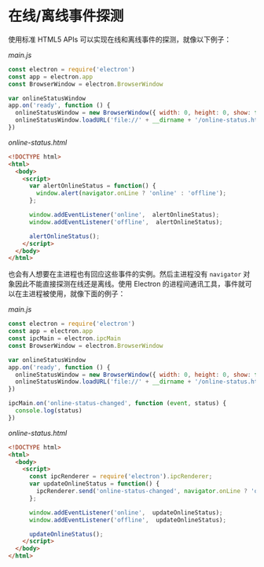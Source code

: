 # 在线/离线事件探测
使用标准 HTML5 APIs 可以实现在线和离线事件的探测，就像以下例子：

*main.js*
```javascript
const electron = require('electron')
const app = electron.app
const BrowserWindow = electron.BrowserWindow

var onlineStatusWindow
app.on('ready', function () {
  onlineStatusWindow = new BrowserWindow({ width: 0, height: 0, show: false })
  onlineStatusWindow.loadURL('file://' + __dirname + '/online-status.html')
})
```

*online-status.html*
```html
<!DOCTYPE html>
<html>
  <body>
    <script>
      var alertOnlineStatus = function() {
        window.alert(navigator.onLine ? 'online' : 'offline');
      };

      window.addEventListener('online',  alertOnlineStatus);
      window.addEventListener('offline',  alertOnlineStatus);

      alertOnlineStatus();
    </script>
  </body>
</html>
```

也会有人想要在主进程也有回应这些事件的实例。然后主进程没有 `navigator` 对象因此不能直接探测在线还是离线。使用 Electron 的进程间通讯工具，事件就可以在主进程被使用，就像下面的例子：

*main.js*
```javascript
const electron = require('electron')
const app = electron.app
const ipcMain = electron.ipcMain
const BrowserWindow = electron.BrowserWindow

var onlineStatusWindow
app.on('ready', function () {
  onlineStatusWindow = new BrowserWindow({ width: 0, height: 0, show: false })
  onlineStatusWindow.loadURL('file://' + __dirname + '/online-status.html')
})

ipcMain.on('online-status-changed', function (event, status) {
  console.log(status)
})
```

*online-status.html*
```html
<!DOCTYPE html>
<html>
  <body>
    <script>
      const ipcRenderer = require('electron').ipcRenderer;
      var updateOnlineStatus = function() {
        ipcRenderer.send('online-status-changed', navigator.onLine ? 'online' : 'offline');
      };

      window.addEventListener('online',  updateOnlineStatus);
      window.addEventListener('offline',  updateOnlineStatus);

      updateOnlineStatus();
    </script>
  </body>
</html>
```
